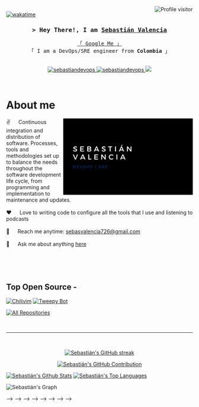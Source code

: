 <!--
<h2 align="center">
  Welcome to Al Siam World!
  <img src="https://media.giphy.com/media/hvRJCLFzcasrR4ia7z/giphy.gif" width="28">
</h2>
-->

<!--
<p align="center">
  <a href="https://github.com/sebastiandevops"><img src="https://readme-typing-svg.herokuapp.com/?lines=Self%20Taught%20Programmer;Front%20End%20Developer;1.5%2B%20years%20of%20coding%20experience;Always%20learning%20new%20things&center=true&width=380&height=45"></a>
</p>

 -->

<a href="https://komarev.com/ghpvc/?username=sebastiandevops">
  <img align="right" src="https://komarev.com/ghpvc/?username=sebastiandevops&label=Visitors&color=0e75b6&style=flat" alt="Profile visitor" />
</a>


[![wakatime](https://wakatime.com/badge/user/eebb3dd8-d9b2-40de-9b88-6fd6cac99dbc.svg)](https://wakatime.com/@eebb3dd8-d9b2-40de-9b88-6fd6cac99dbc)

<!-- Intro  -->
<h3 align="center">
        <samp>&gt; Hey There!, I am
                <b><a target="_blank" href="https://sebastiandevops.github.io/">Sebastián Valencia</a></b>
        </samp>
</h3>


<p align="center">
  <samp>
    <a href="https://www.google.com/search?q=Sebastián+Valencia+Sierra">「 Google Me 」</a>
    <br>
    「 I am a DevOps/SRE engineer from <b>Colombia</b> 」
    <br>
    <br>
  </samp>
</p>

<p align="center">
 <a href="https://sebastiandevops.github.io/" target="blank">
  <img src="https://img.shields.io/badge/Website-DC143C?style=for-the-badge&logo=medium&logoColor=white" alt="sebastiandevops" />
 </a>
 <a href="https://www.linkedin.com/in/sebastianvalenciasierra/" target="_blank">
  <img src="https://img.shields.io/badge/LinkedIn-0077B5?style=for-the-badge&logo=linkedin&logoColor=white" alt="sebastiandevops"/>
 </a>
 <!-- <a href="https://dev.to/sebastiandevops" target="_blank">
  <img src="https://img.shields.io/badge/dev.to-0A0A0A?style=for-the-badge&logo=dev.to&logoColor=white" alt="sebastiandevops" />
 </a> -->
 <a href="https://twitter.com/ajinomano" target="_blank">
  <img src="https://img.shields.io/badge/Twitter-1DA1F2?style=for-the-badge&logo=twitter&logoColor=white" />
 </a>
 <!-- <a href="https://instagram.com/sebastiandevops_dev" target="_blank"> -->
 <!--  <img src="https://img.shields.io/badge/Instagram-fe4164?style=for-the-badge&logo=instagram&logoColor=white" alt="sebastiandevops" /> -->
 <!-- </a> -->
 <!-- <a href="https://facebook.com/sebastiandevops.world" target="_blank"> -->
 <!--  <img src="https://img.shields.io/badge/Facebook-20BEFF?&style=for-the-badge&logo=facebook&logoColor=white" alt="sebastiandevops"  /> -->
 <!--  </a> -->
</p>
<br />

<!-- About Section -->
 # About me

<p>
 <img align="right" width="350" src="/assets/front_page.png" alt="Front page" />

 ✌️ &emsp; Continuous integration and distribution of software. Processes, tools and methodologies set up to balance the needs throughout the software development life cycle, from programming and implementation to maintenance and updates. <br/><br/>
 ❤️ &emsp; Love to writing code to configure all the tools that I use and listening to podcasts<br/><br/>
 📧 &emsp; Reach me anytime: sebasvalencia726@gmail.com<br/><br/>
 💬 &emsp; Ask me about anything [here](https://github.com/sebastiandevops/sebastiandevops/issues)

</p>

<br/>
<br/>
<br/>

<!-- ## Use To Code -->
<!---->
<!-- ![Javascript](https://img.shields.io/badge/Javascript-F0DB4F?style=for-the-badge&labelColor=black&logo=javascript&logoColor=F0DB4F) -->
<!-- ![Typescript](https://img.shields.io/badge/Typescript-007acc?style=for-the-badge&labelColor=black&logo=typescript&logoColor=007acc) -->
<!-- ![React](https://img.shields.io/badge/-React-61DBFB?style=for-the-badge&labelColor=black&logo=react&logoColor=61DBFB) -->
<!-- ![React Native](https://img.shields.io/badge/React_Native-20232A?style=for-the-badge&logo=react&logoColor=61DAFB) -->
<!-- ![Next.js](https://img.shields.io/badge/next.js-000000?style=for-the-badge&logo=nextdotjs&logoColor=white) -->
<!-- ![Nodejs](https://img.shields.io/badge/Nodejs-3C873A?style=for-the-badge&labelColor=black&logo=node.js&logoColor=3C873A) -->
<!-- ![Express.js](https://img.shields.io/badge/Express.js-000000?style=for-the-badge&logo=express&logoColor=white) -->
<!-- ![MongoDB](https://img.shields.io/badge/MongoDB-4EA94B?style=for-the-badge&logo=mongodb&logoColor=white) -->
<!-- ![HTML](https://img.shields.io/badge/HTML5-E34F26?style=for-the-badge&logo=html5&logoColor=white) -->
<!-- ![CSS3](https://img.shields.io/badge/CSS3-1572B6?style=for-the-badge&logo=css3&logoColor=white) -->
<!-- ![SASS Badge](https://img.shields.io/badge/Sass-CC6699?style=for-the-badge&logo=sass&logoColor=white) -->
<!-- ![Ant-Design](https://img.shields.io/badge/AntDesign-0170FE?style=for-the-badge&logo=antdesign&logoColor=white) -->
<!-- ![Tailwind](https://img.shields.io/badge/Tailwind_CSS-092749?style=for-the-badge&logo=tailwindcss&logoColor=06B6D4&labelColor=000000) -->
<!-- ![Bootstrap](https://img.shields.io/badge/Bootstrap-563D7C?style=for-the-badge&logo=bootstrap&logoColor=white) -->
<!-- ![Strapi](https://img.shields.io/badge/strapi-2E7EEA?style=for-the-badge&logo=strapi&logoColor=white) -->
<!-- ![Markdown](https://img.shields.io/badge/Markdown-000000?style=for-the-badge&logo=markdown&logoColor=white) -->
<!-- ![Redux](https://img.shields.io/badge/Redux-593D88?style=for-the-badge&logo=redux&logoColor=white) -->
<!-- ![React Query](https://img.shields.io/badge/-React_Query-FF4154?style=for-the-badge&logo=react%20query&logoColor=white) -->
<!-- ![VSCode](https://img.shields.io/badge/Visual_Studio-0078d7?style=for-the-badge&logo=visual%20studio&logoColor=white) -->
<!-- ![Git](https://img.shields.io/badge/Git-F05032?style=for-the-badge&logo=git&logoColor=white) -->
<!---->
<!-- <br/> -->

## Top Open Source -
[![Chilivim](https://github-readme-stats.vercel.app/api/pin/?username=sebastiandevops&repo=chilivim&border_color=7F3FBF&bg_color=0D1117&title_color=C9D1D9&text_color=8B949E&icon_color=7F3FBF)](https://github.com/sebastiandevops/chilivim)
[![Tweepy Bot](https://github-readme-stats.vercel.app/api/pin/?username=sebastiandevops&repo=tweepy_bot&border_color=7F3FBF&bg_color=0D1117&title_color=C9D1D9&text_color=8B949E&icon_color=7F3FBF)](https://github.com/sebastiandevops/tweepy_bot)
<!-- [![Al Siam Readme](https://github-readme-stats.vercel.app/api/pin/?username=sebastiandevops&repo=sebastiandevops&border_color=7F3FBF&bg_color=0D1117&title_color=C9D1D9&text_color=8B949E&icon_color=7F3FBF)](https://github.com/sebastiandevops/sebastiandevops) -->
<!-- [![Al Siam Teminal](https://github-readme-stats.vercel.app/api/pin/?username=sebastiandevops&repo=sebastiandevops.github.io&border_color=7F3FBF&bg_color=0D1117&title_color=C9D1D9&text_color=8B949E&icon_color=7F3FBF)](https://github.com/sebastiandevops/sebastiandevops.github.io) -->

<p align="left">
  <a href="https://github.com/sebastiandevops?tab=repositories" target="_blank"><img alt="All Repositories" title="All Repositories" src="https://img.shields.io/badge/-All%20Repos-2962FF?style=for-the-badge&logo=koding&logoColor=white"/></a>
</p>

<br/>
<hr/>
<br/>

<p align="center">
  <a href="https://github.com/sebastiandevops">
    <img src="https://github-readme-streak-stats.herokuapp.com/?user=sebastiandevops&theme=radical&border=7F3FBF&background=0D1117" alt="Sebastián's GitHub streak"/>
  </a>
</p>

<p align="center">
  <a href="https://github.com/sebastiandevops">
    <img src="https://github-profile-summary-cards.vercel.app/api/cards/profile-details?username=sebastiandevops&theme=radical" alt="Sebastián's GitHub Contribution"/>
  </a>
</p>

<a>
    <a href="https://github.com/sebastiandevops"><img alt="Sebastián's Github Stats" src="https://denvercoder1-github-readme-stats.vercel.app/api?username=sebastiandevops&show_icons=true&count_private=true&theme=react&border_color=7F3FBF&bg_color=0D1117&title_color=F85D7F&icon_color=F8D866" height="192px" width="49.5%"/></a>
  <a href="https://github.com/sebastiandevops"><img alt="Sebastián's Top Languages" src="https://denvercoder1-github-readme-stats.vercel.app/api/top-langs/?username=sebastiandevops&langs_count=8&layout=compact&theme=react&border_color=7F3FBF&bg_color=0D1117&title_color=F85D7F&icon_color=F8D866" height="192px" width="49.5%"/></a>
  <br/>
</a>


![Sebastián's Graph](https://github-readme-activity-graph.vercel.app/graph?username=sebastiandevops&custom_title=Al%20Siam's%20GitHub%20Activity%20Graph&bg_color=0D1117&color=7F3FBF&line=7F3FBF&point=7F3FBF&area_color=FFFFFF&title_color=FFFFFF&area=true)
<!-- ![image](https://user-images.githubusercontent.com/63010971/200120130-bb00e72a-0d50-4d02-9fe7-745c8b330728.png) -->
<!---->
<!-- Continuous integration and distribution of software. Processes, tools and methodologies set up to balance the needs throughout the software development life cycle, from programming and implementation to maintenance and updates. -->
<!---->
<!-- ![Sebastián's GitHub stats](https://github-readme-stats-sigma-five.vercel.app/api?username=sebastiandevops&show_icons=true&theme=gruvbox) -->
<!---->
<!-- <!-- <a href="https://github.com/sebasvalencia726"> -->
<!--   <img align="center" src="https://github-readme-stats.vercel.app/api/top-langs/?username=sebasvalencia726&layout=compact&theme=radical" /> -->
<!-- </a> --> -->
<!---->
<!---->
<!-- [![Top Langs](https://github-readme-stats-sigma-five.vercel.app/api/top-langs/?username=sebastiandevops&hide=css,html&langs_count=10&layout=compact)] -->
<!---->
<!-- <!-- Please don't remove this: Grab your social icons from https://github.com/carlsednaoui/gitsocial --> -->
<!---->
<!-- <!-- display the social media buttons in your README --> -->
<!---->
<!-- ## Find me around the web: -->
<!---->
<!---->
<!-- [![alt text][1.1]][1]&nbsp;&nbsp;&nbsp;&nbsp;&nbsp;&nbsp;[![alt text][2.1]][2] -->
<!---->
<!-- <!-- links to social media icons --> -->
<!-- <!-- no need to change these --> -->
<!---->
<!-- <!-- icons with padding --> -->
<!---->
<!-- [1.1]: https://user-images.githubusercontent.com/63010971/230439534-7e9b65e3-aeca-4532-bce9-aa065e2d9008.png (linkedin) -->
<!-- [2.1]: https://user-images.githubusercontent.com/63010971/230439864-373a555a-ed8f-4972-95b7-11382772afca.png (twitter) -->
<!---->
<!-- <!-- links to your social media accounts --> -->
<!-- <!-- update these accordingly --> -->
<!---->
<!-- [1]: https://www.linkedin.com/in/sebastianvalenciasierra/ -->
<!-- [2]: https://twitter.com/ajinomano -->
<!---->



<!-- Please don't remove this: Grab your social icons from https://github.com/carlsednaoui/gitsocial -->
